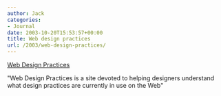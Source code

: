 ```yaml
---
author: Jack
categories:
- Journal
date: 2003-10-20T15:53:57+00:00
title: Web design practices
url: /2003/web-design-practices/
---
```


[Web Design Practices][1]

"Web Design Practices is a site devoted to helping designers understand what design practices are currently in use on the Web"

 [1]: http://www.webdesignpractices.com/ "Web Design Practices | Home"